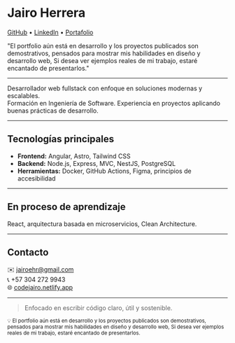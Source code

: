 # Jairo Herrera

[GitHub](https://github.com/codejairo) • [LinkedIn](https://linkedin.com/in/codejairo) • [Portafolio](https://codejairo.netlify.app/) 

"El portfolio aún está en desarrollo y los proyectos publicados son demostrativos, pensados para mostrar mis habilidades en diseño y desarrollo web, Si desea ver ejemplos reales de mi trabajo, estaré encantado de presentarlos."

---

Desarrollador web fullstack con enfoque en soluciones modernas y escalables.  
Formación en Ingeniería de Software. Experiencia en proyectos aplicando buenas prácticas de desarrollo.

---

## Tecnologías principales

- **Frontend:** Angular, Astro, Tailwind CSS  
- **Backend:** Node.js, Express, MVC, NestJS, PostgreSQL  
- **Herramientas:** Docker, GitHub Actions, Figma, principios de accesibilidad  

---

## En proceso de aprendizaje

React, arquitectura basada en microservicios, Clean Architecture.

---

## Contacto

✉️ [jairoehr@gmail.com](mailto:jairoehr@gmail.com)  
📞 +57 304 272 9943  
🌐 [codejairo.netlify.app](https://codejairo.netlify.app/)

---

>Enfocado en escribir código claro, útil y sostenible.

<sub>💡 El portfolio aún está en desarrollo y los proyectos publicados son demostrativos, pensados para mostrar mis habilidades en diseño y desarrollo web, Si desea ver ejemplos reales de mi trabajo, estaré encantado de presentarlos.</sub>
